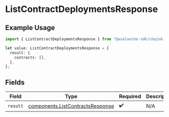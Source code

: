 # ListContractDeploymentsResponse

## Example Usage

```typescript
import { ListContractDeploymentsResponse } from "@avalanche-sdk/chainkit/models/operations";

let value: ListContractDeploymentsResponse = {
  result: {
    contracts: [],
  },
};
```

## Fields

| Field                                                                                | Type                                                                                 | Required                                                                             | Description                                                                          |
| ------------------------------------------------------------------------------------ | ------------------------------------------------------------------------------------ | ------------------------------------------------------------------------------------ | ------------------------------------------------------------------------------------ |
| `result`                                                                             | [components.ListContractsResponse](../../models/components/listcontractsresponse.md) | :heavy_check_mark:                                                                   | N/A                                                                                  |